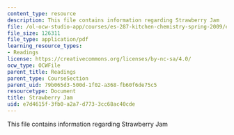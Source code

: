 ```yaml
---
content_type: resource
description: This file contains information regarding Strawberry Jam
file: /ol-ocw-studio-app/courses/es-287-kitchen-chemistry-spring-2009/e7d4615f3fb0a2a7d7733cc68ac40cde_MITES_287S09_read08.pdf
file_size: 126311
file_type: application/pdf
learning_resource_types:
- Readings
license: https://creativecommons.org/licenses/by-nc-sa/4.0/
ocw_type: OCWFile
parent_title: Readings
parent_type: CourseSection
parent_uid: 79b065d3-500d-1f02-a368-fb60f6de75c5
resourcetype: Document
title: Strawberry Jam
uid: e7d4615f-3fb0-a2a7-d773-3cc68ac40cde
---
```

This file contains information regarding Strawberry Jam